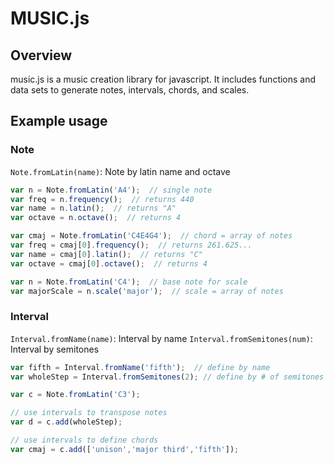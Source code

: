 # MUSIC.js
## Overview

music.js is a music creation library for javascript. It includes functions 
and data sets to generate notes, intervals, chords, and scales.

## Example usage
  
### Note
``` Note.fromLatin(name) ```: Note by latin name and octave

```javascript	
var n = Note.fromLatin('A4');  // single note
var freq = n.frequency();  // returns 440
var name = n.latin();  // returns "A"
var octave = n.octave();  // returns 4 

var cmaj = Note.fromLatin('C4E4G4');  // chord = array of notes
var freq = cmaj[0].frequency();  // returns 261.625...
var name = cmaj[0].latin();  // returns "C"
var octave = cmaj[0].octave();  // returns 4

var n = Note.fromLatin('C4');  // base note for scale
var majorScale = n.scale('major');  // scale = array of notes  
``` 

### Interval
``` Interval.fromName(name) ```: Interval by name
``` Interval.fromSemitones(num) ```: Interval by semitones

```javascript
var fifth = Interval.fromName('fifth');  // define by name
var wholeStep = Interval.fromSemitones(2); // define by # of semitones

var c = Note.fromLatin('C3');

// use intervals to transpose notes
var d = c.add(wholeStep); 

// use intervals to define chords
var cmaj = c.add(['unison','major third','fifth']);
```